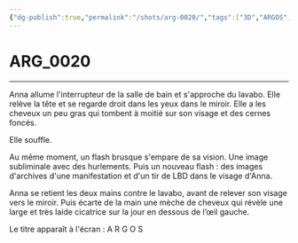 ```yaml
---
{"dg-publish":true,"permalink":"/shots/arg-0020/","tags":["3D","ARGOS","Shots"],"created":"2024-12-19","updated":"2025-01-15"}
---
```



# ARG_0020
---
Anna allume l'interrupteur de la salle de bain et s'approche du lavabo. Elle relève la tête et se regarde droit dans les yeux dans le miroir. Elle a les cheveux un peu gras qui tombent à moitié sur son visage et des cernes foncés.

Elle souffle.

Au même moment, un flash brusque s'empare de sa vision. Une image subliminale avec des hurlements. Puis un nouveau flash : des images d'archives d'une manifestation et d'un tir de LBD dans le visage d'Anna.

Anna se retient les deux mains contre le lavabo, avant de relever son visage vers le miroir. Puis écarte de la main une mèche de cheveux qui révèle une large et très laide cicatrice sur la jour en dessous de l’œil gauche.

Le titre apparaît à l'écran : A R G O S

